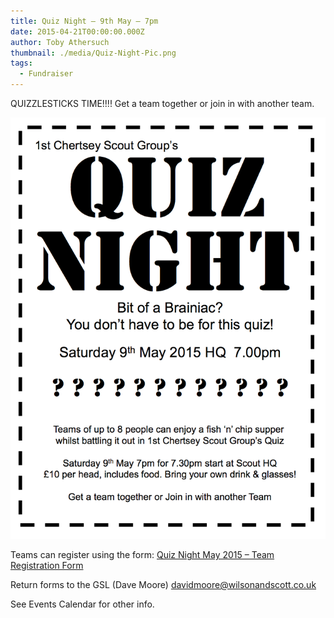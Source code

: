 ```yaml
---
title: Quiz Night – 9th May – 7pm
date: 2015-04-21T00:00:00.000Z
author: Toby Athersuch
thumbnail: ./media/Quiz-Night-Pic.png
tags:
  - Fundraiser
---
```


QUIZZLESTICKS TIME!!!!
Get a team together or join in with another team.

![Quiz poster](./media/Quiz-Night-Pic.png)

Teams can register using the form: [Quiz Night May 2015 – Team Registration Form](/assets/files/news/2015/04/21/Quiz-night-Letter-May-15.pdf)

Return forms to the GSL (Dave Moore) davidmoore@wilsonandscott.co.uk

See Events Calendar for other info.
